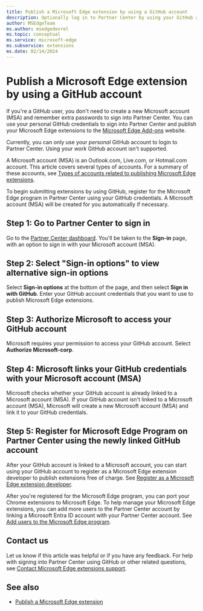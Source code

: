 ```yaml
---
title: Publish a Microsoft Edge extension by using a GitHub account
description: Optionally log in to Partner Center by using your GitHub account credentials.
author: MSEdgeTeam
ms.author: msedgedevrel
ms.topic: conceptual
ms.service: microsoft-edge
ms.subservice: extensions
ms.date: 02/14/2024
---
```

# Publish a Microsoft Edge extension by using a GitHub account

If you're a GitHub user, you don't need to create a new Microsoft account (MSA) and remember extra passwords to sign into Partner Center.  You can use your personal GitHub credentials to sign into Partner Center and publish your Microsoft Edge extensions to the [Microsoft Edge Add-ons](https://microsoftedge.microsoft.com/addons/Microsoft-Edge-Extensions-Home/) website.

Currently, you can only use your _personal_ GitHub account to login to Partner Center. Using your _work_ GitHub account isn't supported.

A Microsoft account (MSA) is an Outlook.com, Live.com, or Hotmail.com account. This article covers several types of accounts. For a summary of these accounts, see [Types of accounts related to publishing Microsoft Edge extensions](create-dev-account.md#types-of-accounts-related-to-publishing-microsoft-edge-extensions).

To begin submitting extensions by using GitHub, register for the Microsoft Edge program in Partner Center using your GitHub credentials. A Microsoft account (MSA) will be created for you automatically if necessary.


<!-- ====================================================================== -->
## Step 1: Go to Partner Center to sign in

Go to the [Partner Center dashboard](https://partner.microsoft.com/dashboard/microsoftedge/overview). You'll be taken to the **Sign-in** page, with an option to sign in with your Microsoft account (MSA).


<!-- ====================================================================== -->
## Step 2: Select "Sign-in options" to view alternative sign-in options

Select **Sign-in options** at the bottom of the page, and then select **Sign in with GitHub**.  Enter your GitHub account credentials that you want to use to publish Microsoft Edge extensions.


<!-- ====================================================================== -->
## Step 3: Authorize Microsoft to access your GitHub account

Microsoft requires your permission to access your GitHub account.  Select **Authorize Microsoft-corp**.


<!-- ====================================================================== -->
## Step 4: Microsoft links your GitHub credentials with your Microsoft account (MSA)

Microsoft checks whether your GitHub account is already linked to a Microsoft account (MSA).  If your GitHub account isn't linked to a Microsoft account (MSA), Microsoft will create a new Microsoft account (MSA) and link it to your GitHub credentials.


<!-- ====================================================================== -->
## Step 5: Register for Microsoft Edge Program on Partner Center using the newly linked GitHub account

After your GitHub account is linked to a Microsoft account, you can start using your GitHub account to register as a Microsoft Edge extension developer to publish extensions free of charge.  See [Register as a Microsoft Edge extension developer](create-dev-account.md).

After you're registered for the Microsoft Edge program, you can port your Chrome extensions to Microsoft Edge.  To help manage your Microsoft Edge extensions, you can add more users to the Partner Center account by linking a Microsoft Entra ID account with your Partner Center account.  See [Add users to the Microsoft Edge program](aad-account.md).


<!-- ====================================================================== -->
## Contact us

Let us know if this article was helpful or if you have any feedback.  For help with signing into Partner Center using GitHub or other related questions, see [Contact Microsoft Edge extensions support](contact-extensions-team.md).


<!-- ====================================================================== -->
## See also

*  [Publish a Microsoft Edge extension](publish-extension.md)
